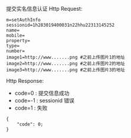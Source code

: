 提交实名信息认证
Http Request: 

```
m=setAuthInfo
sessionid=1h283019400031n22hhu22313145252
name=
mobile=
property=
type=
number=
image1=http://www.......png #之前上传图片1的地址
image2=http://www.......png #之前上传图片2的地址
image3=http://www.......png #之前上传图片3的地址
``` 

Http Response:

- code=0 : 提交信息成功
- code=-1 : sessionid 错误
- code=1 : 失败

``` 
{ 
    "code": 0;
} 
```
